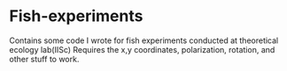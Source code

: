 # Fish-experiments
Contains some code I wrote for fish experiments conducted at theoretical ecology lab(IISc)
Requires the x,y coordinates, polarization, rotation, and other stuff to work.
